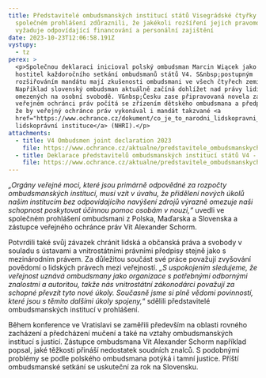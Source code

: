 ```yaml
---
title: Představitelé ombudsmanských institucí států Visegrádské čtyřky ve
  společném prohlášení zdůraznili, že jakékoli rozšíření jejich pravomocí
  vyžaduje odpovídající financování a personální zajištění
date: 2023-10-23T12:06:58.191Z
vystupy:
  - tz
perex: >
  <p>Společnou deklaraci inicioval polský ombudsman Marcin Wiącek jako letošní
  hostitel každoročního setkání ombudsmanů států V4. S&nbsp;postupným
  rozšiřováním mandátu mají zkušenosti ombudsmani ve všech čtyřech zemích.
  Například slovenský ombudsman aktuálně začíná dohlížet nad právy lidí
  omezených na osobní svobodě. V&nbsp;Česku zase připravovaná novela zákona o
  veřejném ochránci práv počítá se zřízením dětského ombudsmana a předpokládá,
  že by veřejný ochránce práv vykonával i mandát takzvané <a
  href="https://www.ochrance.cz/dokument/co_je_to_narodni_lidskopravni_instituce_a_proc_ji_v_cesku_potrebujeme/">národní
  lidskoprávní instituce</a> (NHRI).</p>
attachments:
  - title: V4 Ombudsmen joint declaration 2023
    file: https://www.ochrance.cz/aktualne/predstavitele_ombudsmanskych_instituci_statu_visegradske_ctyrky_ve_spolecnem_prohlaseni_zduraznili_ze_jakekoli_rozsireni_jejich_pravomoci_vyzaduje_odpovidajici_financovani_a_personalni_zajisteni/v4_ombudsmen_joint_declaration_2023.pdf
  - title: Deklarace představitelů ombudsmanských institucí států V4 - 2023
    file: https://www.ochrance.cz/aktualne/predstavitele_ombudsmanskych_instituci_statu_visegradske_ctyrky_ve_spolecnem_prohlaseni_zduraznili_ze_jakekoli_rozsireni_jejich_pravomoci_vyzaduje_odpovidajici_financovani_a_personalni_zajisteni/spolecne_prohlaseni_ombudsmanu_v4_cze_final.pdf
---
```

<p><em>&bdquo;Orgány veřejné moci, které jsou primárně odpovědné za rozpočty ombudsmanských institucí, musí vzít v úvahu, že přidělení nových úkolů našim institucím bez odpovídajícího navýšení zdrojů výrazně omezuje naši schopnost poskytovat účinnou pomoc osobám v&nbsp;nouzi,&ldquo;</em> uvedli ve společném prohlášení ombudsmani z&nbsp;Polska, Maďarska a Slovenska a zástupce veřejného ochránce práv Vít Alexander Schorm.</p>

<p>Potvrdili také svůj závazek chránit lidská a občanská práva a svobody v souladu s ústavami a vnitrostátními právními předpisy stejně jako s mezinárodním právem. Za důležitou součást své práce považují zvyšování povědomí o lidských právech mezi veřejností. <em>&bdquo;S uspokojením sledujeme, že veřejnost uznává ombudsmany jako organizace s potřebnými odbornými znalostmi a autoritou, takže nás vnitrostátní zákonodárci považují za schopné převzít tyto nové úkoly. Současně jsme si plně vědomi povinností, které jsou s&nbsp;těmito dalšími úkoly spojeny,</em>&ldquo; sdělili představitelé ombudsmanských institucí v&nbsp;prohlášení.</p>

<p>Během konference ve Vratislavi se zaměřili především na oblasti rovného zacházení a předcházení mučení a také na vztahy ombudsmanských institucí s justicí. Zástupce ombudsmana Vít Alexander Schorm například popsal, jaké těžkosti přináší nedostatek soudních znalců. S&nbsp;podobnými problémy se podle polského ombudsmana potýká i tamní justice. Příští ombudsmanské setkání se uskuteční za rok na Slovensku.</p>
